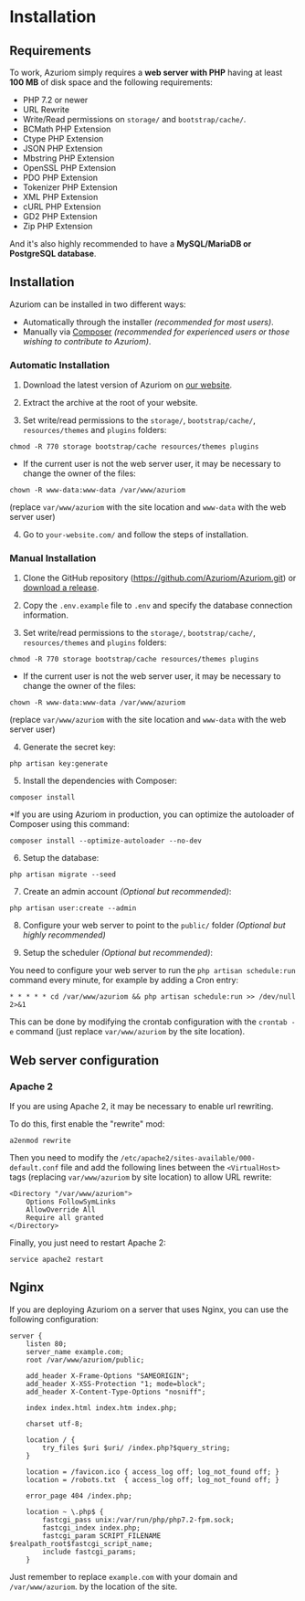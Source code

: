 # Installation

## Requirements

To work, Azuriom simply requires a **web server with PHP** having at least **100 MB**
of disk space and the following requirements:

 - PHP 7.2 or newer
 - URL Rewrite
 - Write/Read permissions on `storage/` and `bootstrap/cache/`.
 - BCMath PHP Extension
 - Ctype PHP Extension
 - JSON PHP Extension
 - Mbstring PHP Extension
 - OpenSSL PHP Extension
 - PDO PHP Extension
 - Tokenizer PHP Extension
 - XML PHP Extension
 - cURL PHP Extension
 - GD2 PHP Extension
 - Zip PHP Extension

And it's also highly recommended to have a **MySQL/MariaDB or PostgreSQL database**.

## Installation
Azuriom can be installed in two different ways:

- Automatically through the installer _(recommended for most users)_. 
- Manually via [Composer](https://getcomposer.org/) _(recommended for experienced users or those wishing to contribute to Azuriom)_.

### Automatic Installation

1. Download the latest version of Azuriom on [our website](https://azuriom.com/download).

2. Extract the archive at the root of your website.

3. Set write/read permissions to the `storage/`, `bootstrap/cache/`, `resources/themes` and `plugins` folders:
```
chmod -R 770 storage bootstrap/cache resources/themes plugins
```
  * If the current user is not the web server user, it may be
  necessary to change the owner of the files:
```
chown -R www-data:www-data /var/www/azuriom
```
  (replace `var/www/azuriom` with the site location and `www-data`
  with the web server user)

4. Go to `your-website.com/` and follow the steps of installation.

### Manual Installation

1. Clone the GitHub repository (https://github.com/Azuriom/Azuriom.git) or [download a release](https://github.com/Azuriom/Azuriom/releases).

2. Copy the `.env.example` file to `.env` and specify the database connection information.

3. Set write/read permissions to the `storage/`, `bootstrap/cache/`, `resources/themes` and `plugins` folders:
```
chmod -R 770 storage bootstrap/cache resources/themes plugins
```
  * If the current user is not the web server user, it may be
  necessary to change the owner of the files:
```
chown -R www-data:www-data /var/www/azuriom
```
  (replace `var/www/azuriom` with the site location and `www-data`
  with the web server user)

4. Generate the secret key:
```
php artisan key:generate
```

5. Install the dependencies with Composer:
```
composer install
```

  *If you are using Azuriom in production, you can optimize the autoloader of Composer using this command:
```
composer install --optimize-autoloader --no-dev
```

6. Setup the database:
```
php artisan migrate --seed
```

7. Create an admin account _(Optional but recommended)_:
```
php artisan user:create --admin
```

8. Configure your web server to point to the `public/` folder _(Optional but highly recommended)_

9. Setup the scheduler _(Optional but recommended)_:

You need to configure your web server to run the `php artisan schedule:run` command every minute, for example by adding a Cron entry:
 ```
* * * * * cd /var/www/azuriom && php artisan schedule:run >> /dev/null 2>&1
 ```
This can be done by modifying the crontab configuration with the `crontab -e` command
(just replace `var/www/azuriom` by the site location).

## Web server configuration

### Apache 2

If you are using Apache 2, it may be necessary to enable url rewriting.

To do this, first enable the "rewrite" mod:
```
a2enmod rewrite
```
 
Then you need to modify the `/etc/apache2/sites-available/000-default.conf` file
and add the following lines between the `<VirtualHost>` tags (replacing
`var/www/azuriom` by site location) to allow URL rewrite:
```
<Directory "/var/www/azuriom">
    Options FollowSymLinks
    AllowOverride All
    Require all granted
</Directory>
```

Finally, you just need to restart Apache 2:
```
service apache2 restart
```

## Nginx

If you are deploying Azuriom on a server that uses Nginx, you can use
the following configuration:
```
server {
    listen 80;
    server_name example.com;
    root /var/www/azuriom/public;

    add_header X-Frame-Options "SAMEORIGIN";
    add_header X-XSS-Protection "1; mode=block";
    add_header X-Content-Type-Options "nosniff";

    index index.html index.htm index.php;

    charset utf-8;

    location / {
        try_files $uri $uri/ /index.php?$query_string;
    }

    location = /favicon.ico { access_log off; log_not_found off; }
    location = /robots.txt  { access_log off; log_not_found off; }

    error_page 404 /index.php;

    location ~ \.php$ {
        fastcgi_pass unix:/var/run/php/php7.2-fpm.sock;
        fastcgi_index index.php;
        fastcgi_param SCRIPT_FILENAME $realpath_root$fastcgi_script_name;
        include fastcgi_params;
    }
```

Just remember to replace `example.com` with your domain and `/var/www/azuriom`.
by the location of the site.
